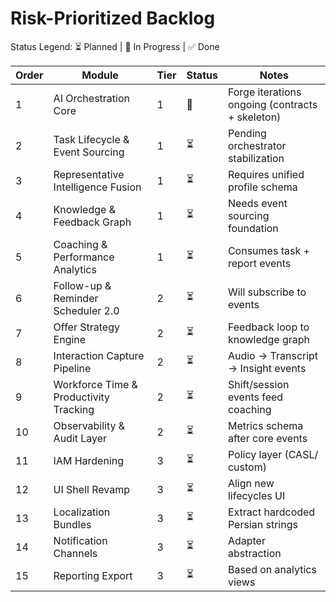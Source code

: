 # Risk-Prioritized Backlog

Status Legend: ⏳ Planned | 🔨 In Progress | ✅ Done

| Order | Module | Tier | Status | Notes |
|-------|--------|------|--------|-------|
| 1 | AI Orchestration Core | 1 | 🔨 | Forge iterations ongoing (contracts + skeleton) |
| 2 | Task Lifecycle & Event Sourcing | 1 | ⏳ | Pending orchestrator stabilization |
| 3 | Representative Intelligence Fusion | 1 | ⏳ | Requires unified profile schema |
| 4 | Knowledge & Feedback Graph | 1 | ⏳ | Needs event sourcing foundation |
| 5 | Coaching & Performance Analytics | 1 | ⏳ | Consumes task + report events |
| 6 | Follow-up & Reminder Scheduler 2.0 | 2 | ⏳ | Will subscribe to events |
| 7 | Offer Strategy Engine | 2 | ⏳ | Feedback loop to knowledge graph |
| 8 | Interaction Capture Pipeline | 2 | ⏳ | Audio → Transcript → Insight events |
| 9 | Workforce Time & Productivity Tracking | 2 | ⏳ | Shift/session events feed coaching |
| 10 | Observability & Audit Layer | 2 | ⏳ | Metrics schema after core events |
| 11 | IAM Hardening | 3 | ⏳ | Policy layer (CASL/ custom) |
| 12 | UI Shell Revamp | 3 | ⏳ | Align new lifecycles UI |
| 13 | Localization Bundles | 3 | ⏳ | Extract hardcoded Persian strings |
| 14 | Notification Channels | 3 | ⏳ | Adapter abstraction |
| 15 | Reporting Export | 3 | ⏳ | Based on analytics views |
